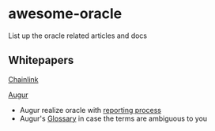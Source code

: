 # awesome-oracle
List up the oracle related articles and docs


## Whitepapers

[Chainlink](https://link.smartcontract.com/whitepaper)

[Augur](https://www.augur.net/whitepaper.pdf)

  - Augur realize oracle with [reporting process](https://augur.guide/4-reporters.html)
  - Augur's [Glossary](https://augur.guide/glossary.html#SHARE) in case the terms are ambiguous to you

